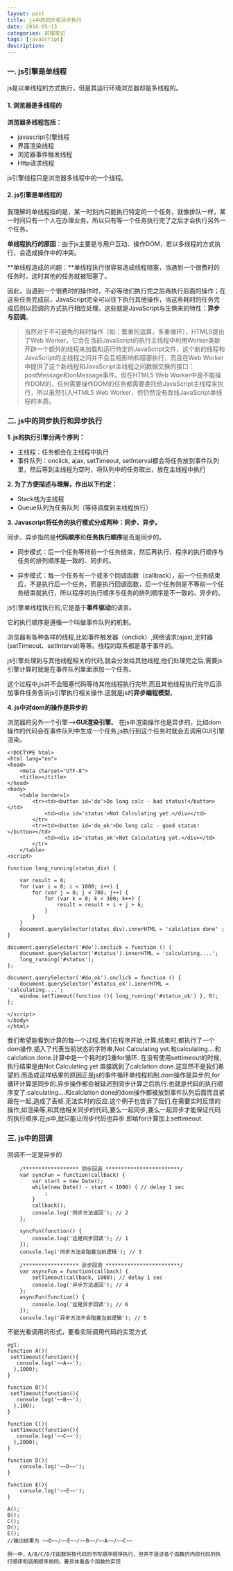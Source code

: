 ```yaml
---
layout: post
title: js中的同步和异步执行
date: 2016-05-13
categories: 前端笔记
tags: [javaScript]
description: 
---
```


### 一. js引擎是单线程

js是以单线程的方式执行，但是其运行环境浏览器却是多线程的。

#### 1. 浏览器是多线程的

**浏览器多线程包括：**

- javascript引擎线程
- 界面渲染线程
- 浏览器事件触发线程
- Http请求线程

js引擎线程只是浏览器多线程中的一个线程。

#### 2. js引擎是单线程的

我理解的单线程指的是，某一时刻内只能执行特定的一个任务，就像排队一样，某一时间只有一个人在办理业务。所以只有等一个任务执行完了之后才会执行另外一个任务。

**单线程执行的原因**：由于js主要是与用户互动、操作DOM，若以多线程的方式执行，会造成操作中的冲突。

**单线程造成的问题：**单线程执行很容易造成线程阻塞，当遇到一个很费时的任务时，这时其他的任务就被阻塞了。

因此，当遇到一个很费时的操作时，不必等他们执行完之后再执行后面的操作；在这些任务完成前，JavaScript完全可以往下执行其他操作，当这些耗时的任务完成后则以回调的方式执行相应处理。这些就是JavaScript与生俱来的特性：**异步与回调**。

>当然对于不可避免的耗时操作（如：繁重的运算，多重循环），HTML5提出了Web Worker，它会在当前JavaScript的执行主线程中利用Worker类新开辟一个额外的线程来加载和运行特定的JavaScript文件，这个新的线程和JavaScript的主线程之间并不会互相影响和阻塞执行，而且在Web Worker中提供了这个新线程和JavaScript主线程之间数据交换的接口：postMessage和onMessage事件。但在HTML5 Web Worker中是不能操作DOM的，任何需要操作DOM的任务都需要委托给JavaScript主线程来执行，所以虽然引入HTML5 Web Worker，但仍然没有改线JavaScript单线程的本质。

### 二. js中的同步执行和异步执行

**1. js的执行引擎分两个序列：**

- 主线程：任务都会在主线程中执行
- 事件队列：onclick, ajax, setTimeout, setInterval都会将任务放到事件队列里，然后等到主线程为空时，将队列中的任务取出，放在主线程中执行

**2. 为了方便描述与理解，作出以下约定：**

- Stack栈为主线程
- Queue队列为任务队列（等待调度到主线程执行）

**3. Javascript将任务的执行模式分成两种：同步、异步。**

同步、异步指的是**代码顺序**和**任务执行顺序**是否是同步的。

- 同步模式：后一个任务等待前一个任务结束，然后再执行，程序的执行顺序与任务的排列顺序是一致的、同步的。

- 异步模式：每一个任务有一个或多个回调函数（callback），前一个任务结束后，不是执行后一个任务，而是执行回调函数，后一个任务则是不等前一个任务结束就执行，所以程序的执行顺序与任务的排列顺序是不一致的、异步的。

js引擎单线程执行的,它是基于**事件驱动**的语言。

它的执行顺序是遵循一个叫做事件队列的机制。

浏览器有各种各样的线程,比如事件触发器（onclick）,网络请求(ajax),定时器(setTimeout、setInterval)等等。线程的联系都是基于事件的。

js引擎处理到与其他线程相关的代码,就会分发给其他线程,他们处理完之后,需要js引擎计算时就是在事件队列里面添加一个任务。

这个过程中,js并不会阻塞代码等待其他线程执行完毕,而且其他线程执行完毕后添加事件任务告诉js引擎执行相关操作.这就是js的**异步编程模型**。

**4. js中对dom的操作是异步的**

浏览器的另外一个引擎——>**GUI渲染引擎**。 在js中渲染操作也是异步的，比如dom操作的代码会在事件队列中生成一个任务,js执行到这个任务时就会去调用GUI引擎渲染。

	<!DOCTYPE html>
	<html lang="en">
	<head>
	    <meta charset="UTF-8">
	    <title></title>
	</head>
	<body>
	    <table border=1>
	        <tr><td><button id='do'>Do long calc - bad status!</button></td>
	            <td><div id='status'>Not Calculating yet.</div></td>
	        </tr>
	        <tr><td><button id='do_ok'>Do long calc - good status!</button></td>
	            <td><div id='status_ok'>Not Calculating yet.</div></td>
	        </tr>
	    </table>    
	<script>
	
	function long_running(status_div) {
	
	    var result = 0;
	    for (var i = 0; i < 1000; i++) {
	        for (var j = 0; j < 700; j++) {
	            for (var k = 0; k < 300; k++) {
	                result = result + i + j + k;
	            }
	        }
	    }
	    document.querySelector(status_div).innerHTML = 'calclation done' ;
	}
	
	document.querySelector('#do').onclick = function () {
	    document.querySelector('#status').innerHTML = 'calculating....';
	    long_running('#status');
	};
	
	document.querySelector('#do_ok').onclick = function () {
	    document.querySelector('#status_ok').innerHTML = 'calculating....';
	    window.setTimeout(function (){ long_running('#status_ok') }, 0);
	};
	
	</script>
	</body>
	</html>

我们希望能看到计算的每一个过程,我们在程序开始,计算,结束时,都执行了一个dom操作,插入了代表当前状态的字符串,Not Calculating yet.和calculating....和calclation done.计算中是一个耗时的3重for循环. 在没有使用settimeout的时候,执行结果是由Not Calculating yet 直接跳到了calclation done.这显然不是我们希望的.而造成这样结果的原因正是js的事件循环单线程机制.dom操作是异步的,for循环计算是同步的.异步操作都会被延迟到同步计算之后执行.也就是代码的执行顺序变了.calculating....和calclation done的dom操作都被放到事件队列后面而且紧跟在一起,造成了丢帧.无法实时的反应.这个例子也告诉了我们,在需要实时反馈的操作,如渲染等,和其他相关同步的代码,要么一起同步,要么一起异步才能保证代码的执行顺序.在js中,就只能让同步代码也异步.即给for计算加上settimeout.

### 三. js中的回调

回调不一定是异步的

		/****************** 同步回调 ************************/
		var syncFun = function(callback) {
		    var start = new Date();
		    while(new Date() - start < 1000) { // delay 1 sec
		        ;
		    }
		    callback();
		    console.log('同步方法返回'); // 2
		};

		syncFun(function() {
		    console.log('这是同步回调'); // 1
		});
		console.log('同步方法会阻塞当前逻辑'); // 3

		/****************** 异步回调 ************************/
		var asyncFun = function(callback) {
		    setTimeout(callback, 1000); // delay 1 sec
		    console.log('异步方法返回'); // 4
		};
		asyncFun(function() {
		    console.log('这是异步回调'); // 6
		});
		console.log('异步方法不会阻塞当前逻辑'); // 5

不能光看调用的形式，要看实际调用代码的实现方式
	
	eg1:
	function A(){
	 setTimeout(function(){
	   console.log('~~A~~');
	  },1000);
	}
	
	function B(){
	 setTimeout(function(){
	   console.log('~~B~~');
	  },100);
	}
	
	function C(){
	 setTimeout(function(){
	   console.log('~~C~~');
	  },2000);
	}
	
	function D(){
	    console.log('~~D~~');
	}
	
	function E(){
	    console.log('~~E~~');
	}
	
	A();
	B();
	C();
	D();
	E();
	//输出结果为 ~~D~~/~~E~~/~~B~~/~~A~~/~~C~~

	例一中，A/B/C/D/E函数将按代码的书写顺序顺序执行，但并不是说各个函数的内部代码的执行顺序和调用顺序相同。要具体看各个函数的实现

	




